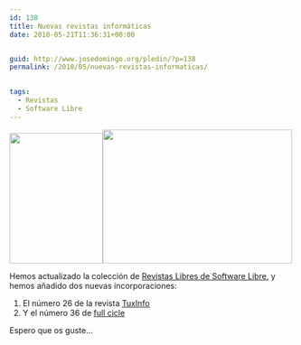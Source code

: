 ```yaml
---
id: 138
title: Nuevas revistas informáticas
date: 2010-05-21T11:36:31+00:00


guid: http://www.josedomingo.org/pledin/?p=138
permalink: /2010/05/nuevas-revistas-informaticas/

  
tags:
  - Revistas
  - Software Libre
---
```

<img class="alignnone" title="26" src="http://www.josedomingo.org/revistas/01/26.jpg" alt="" width="165" height="231" /><img class="alignright" title="36" src="http://www.josedomingo.org/revistas/02/37.jpg" alt="" width="335" height="237" />

Hemos actualizado la colección de [Revistas Libres de Software Libre](http://www.josedomingo.org/revistas/), y hemos añadido dos nuevas incorporaciones:

  1. El número 26 de la revista [TuxInfo](http://www.josedomingo.org/revistas/index.php?id=1)
  2. Y el número 36 de [full cicle](http://www.josedomingo.org/revistas/index.php?id=2)

Espero que os guste&#8230;

<!-- AddThis Advanced Settings generic via filter on the_content -->

<!-- AddThis Share Buttons generic via filter on the_content -->
